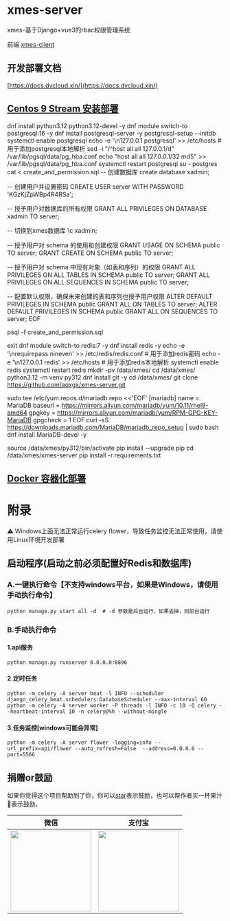# xmes-server

xmes-基于Django+vue3的rbac权限管理系统

前端 [xmes-client](https://github.com/aqxgx/xmes-client)

## 开发部署文档

[https://docs.dvcloud.xin/](https://docs.dvcloud.xin/)

## [Centos 9 Stream 安装部署](https://docs.dvcloud.xin/guide/installation-local.html)
dnf install python3.12 python3.12-devel -y
dnf module switch-to postgresql:16 -y
dnf install postgresql-server -y
postgresql-setup --initdb
systemctl enable postgresql
echo -e '\n127.0.0.1 postgresql' >> /etc/hosts   # 用于添加postgresql本地解析
sed -i "/^host    all             all             127.0.0.1/d"  /var/lib/pgsql/data/pg_hba.conf
echo "host    all             all             127.0.0.1/32            md5" >> /var/lib/pgsql/data/pg_hba.conf
systemctl restart postgresql
su - postgres
cat <<EOF > create_and_permission.sql
-- 创建数据库
create database xadmin;

-- 创建用户并设置密码
CREATE USER server WITH PASSWORD 'KGzKjZpWBp4R4RSa';

-- 授予用户对数据库的所有权限
GRANT ALL PRIVILEGES ON DATABASE xadmin TO server;

-- 切换到xmes数据库
\c xadmin;

-- 授予用户对 schema 的使用和创建权限
GRANT USAGE ON SCHEMA public TO server;
GRANT CREATE ON SCHEMA public TO server;

-- 授予用户对 schema 中现有对象（如表和序列）的权限
GRANT ALL PRIVILEGES ON ALL TABLES IN SCHEMA public TO server;
GRANT ALL PRIVILEGES ON ALL SEQUENCES IN SCHEMA public TO server;

-- 配置默认权限，确保未来创建的表和序列也授予用户权限
ALTER DEFAULT PRIVILEGES IN SCHEMA public GRANT ALL ON TABLES TO server;
ALTER DEFAULT PRIVILEGES IN SCHEMA public GRANT ALL ON SEQUENCES TO server;
EOF

psql -f create_and_permission.sql

exit
dnf module switch-to redis:7 -y
dnf install redis -y
echo -e '\nrequirepass nineven' >> /etc/redis/redis.conf   # 用于添加redis密码
echo -e '\n127.0.0.1 redis' >> /etc/hosts   # 用于添加redis本地解析
systemctl enable redis
systemctl restart redis
mkdir -pv /data/xmes/
cd /data/xmes/
python3.12 -m venv py312
dnf install git -y
cd /data/xmes/
git clone https://github.com/aqxgx/xmes-server.git

sudo tee /etc/yum.repos.d/mariadb.repo <<'EOF'
[mariadb]
name = MariaDB
baseurl = https://mirrors.aliyun.com/mariadb/yum/10.11/rhel9-amd64
gpgkey = https://mirrors.aliyun.com/mariadb/yum/RPM-GPG-KEY-MariaDB
gpgcheck = 1
EOF
curl -sS https://downloads.mariadb.com/MariaDB/mariadb_repo_setup | sudo bash
dnf install MariaDB-devel -y

source /data/xmes/py312/bin/activate
pip install --upgrade pip
cd /data/xmes/xmes-server
pip install -r requirements.txt


## [Docker 容器化部署](https://docs.dvcloud.xin/guide/installation-docker.html)

# 附录

⚠️ Windows上面无法正常运行celery flower，导致任务监控无法正常使用，请使用Linux环境开发部署

## 启动程序(启动之前必须配置好Redis和数据库)

### A.一键执行命令【不支持windows平台，如果是Windows，请使用 手动执行命令】

```shell
python manage.py start all -d  # -d 参数是后台运行，如果去掉，则前台运行
```

### B.手动执行命令

#### 1.api服务

```shell
python manage.py runserver 0.0.0.0:8896
```

#### 2.定时任务

```shell
python -m celery -A server beat -l INFO --scheduler django_celery_beat.schedulers:DatabaseScheduler --max-interval 60
python -m celery -A server worker -P threads -l INFO -c 10 -Q celery --heartbeat-interval 10 -n celery@%h --without-mingle
```

#### 3.任务监控[windows可能会异常]

```shell
python -m celery -A server flower -logging=info --url_prefix=api/flower --auto_refresh=False  --address=0.0.0.0 --port=5566
```

## 捐赠or鼓励

如果你觉得这个项目帮助到了你，你可以[star](https://github.com/aqxgx/xmes-server)表示鼓励，也可以帮作者买一杯果汁🍹表示鼓励。

| 微信                                                                                     | 支付宝                                                                                     |
|----------------------------------------------------------------------------------------|-----------------------------------------------------------------------------------------|
| <img src="http://qiniu.cdn.xmes.dvcloud.xin/pay/wxpay.jpg" height="188" width="188"> | <img src="http://qiniu.cdn.xmes.dvcloud.xin/pay/alipay.jpg" height="188" width="188"> |
